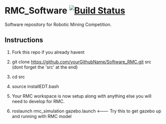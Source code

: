 RMC_Software [![Build Status](http://jenkins.chicagoedt.org/job/Software_RMC_Upstream/badge/icon)](http://jenkins.chicagoedt.org/job/Software_RMC_Upstream/) 
============

Software repository for Robotic Mining Competition.

Instructions
------------
1) Fork this repo if you already havent

2)  git clone https://github.com/yourGithubName/Software_RMC.git src   (dont forget the 'src' at the end)

3) cd src

4) source installEDT.bash

5) Your RMC workspace is now setup along with anything else you will need to develop for RMC. 

6) roslaunch rmc_simulation gazebo.launch       <--- Try this to get gazebo up and running with RMC model
